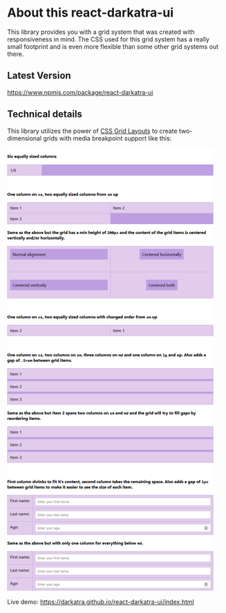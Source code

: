 # About this react-darkatra-ui

This library provides you with a grid system that was created with responsiveness in mind.
The CSS used for this grid system has a really small footprint and is even more flexible than some other grid systems out there.

## Latest Version
https://www.npmjs.com/package/react-darkatra-ui

## Technical details

This library utilizes the power of [CSS Grid Layouts](https://developer.mozilla.org/de/docs/Web/CSS/CSS_Grid_Layout) to create two-dimensional grids with media breakpoint support like this:

![Screenshot of /example](example/example.png)

Live demo: https://darkatra.github.io/react-darkatra-ui/index.html
